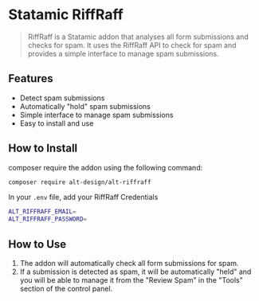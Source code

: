 # Statamic RiffRaff 

> RiffRaff is a Statamic addon that analyses all form submissions and checks for spam. It uses the RiffRaff API to check for spam and provides a simple interface to manage spam submissions.

## Features

- Detect spam submissions 
- Automatically "hold" spam submissions
- Simple interface to manage spam submissions
- Easy to install and use

## How to Install

composer require the addon using the following command:

``` bash
composer require alt-design/alt-riffraff
```

In your `.env` file, add your RiffRaff Credentials

``` bash
ALT_RIFFRAFF_EMAIL=
ALT_RIFFRAFF_PASSWORD=
```

## How to Use

1. The addon will automatically check all form submissions for spam.
2. If a submission is detected as spam, it will be automatically "held" and you will be able to manage it from the "Review Spam" in the "Tools" section of the control panel.

